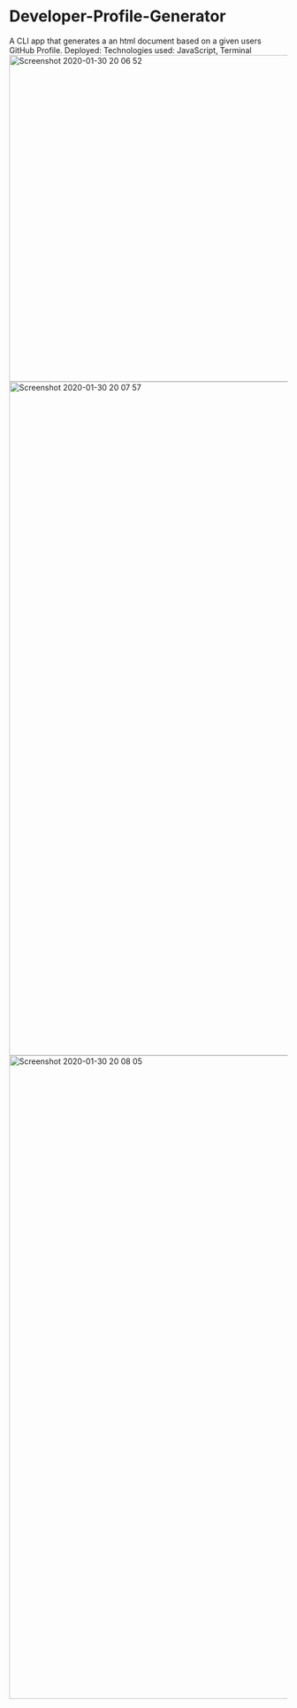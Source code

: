 # Developer-Profile-Generator
A CLI app that generates a an html document based on a given users GitHub Profile.
Deployed: 
Technologies used: JavaScript, Terminal
<img width="590" alt="Screenshot 2020-01-30 20 06 52" src="https://user-images.githubusercontent.com/52295078/73509420-43d1bf00-439c-11ea-890b-26fba62c95ba.png">
<img width="1217" alt="Screenshot 2020-01-30 20 07 57" src="https://user-images.githubusercontent.com/52295078/73509424-459b8280-439c-11ea-8012-a758d2fe606d.png">
<img width="1162" alt="Screenshot 2020-01-30 20 08 05" src="https://user-images.githubusercontent.com/52295078/73509426-47fddc80-439c-11ea-81a6-cff95164567d.png">
